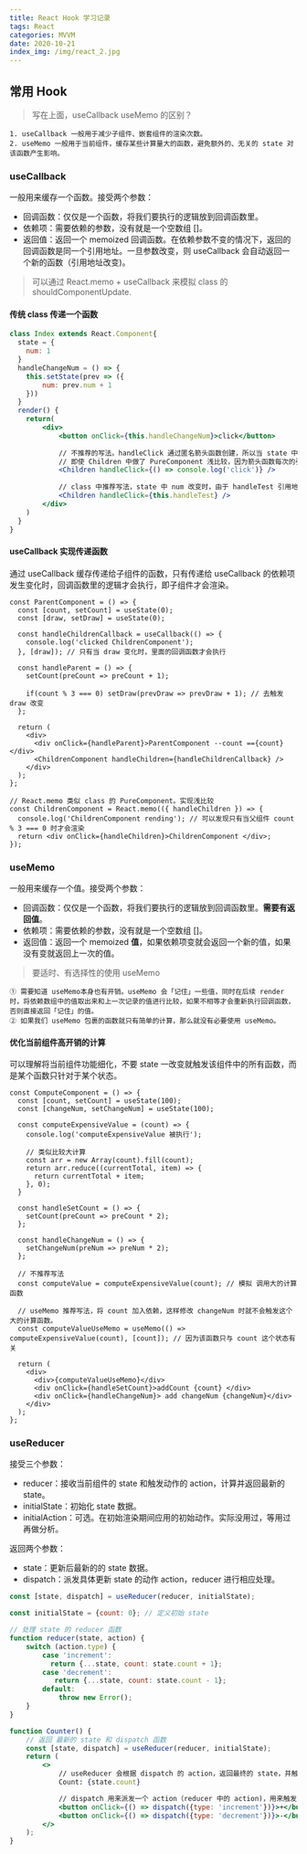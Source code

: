 ```yaml
---
title: React Hook 学习记录
tags: React
categories: MVVM
date: 2020-10-21
index_img: /img/react_2.jpg
---
```


## 常用 Hook

> 写在上面，useCallback useMemo 的区别？

    1. useCallback 一般用于减少子组件、嵌套组件的渲染次数。
    2. useMemo 一般用于当前组件，缓存某些计算量大的函数，避免额外的、无关的 state 对该函数产生影响。

### useCallback
一般用来缓存一个函数。接受两个参数：
- 回调函数：仅仅是一个函数，将我们要执行的逻辑放到回调函数里。
- 依赖项：需要依赖的参数，没有就是一个空数组 []。
- 返回值：返回一个 memoized 回调函数。在依赖参数不变的情况下，返回的回调函数是同一个引用地址。一旦参数改变，则 useCallback 会自动返回一个新的函数（引用地址改变)。

>   可以通过 React.memo + useCallback 来模拟 class 的 shouldComponentUpdate.

#### 传统 class 传递一个函数

```jsx
class Index extends React.Component{    
  state = {
    num: 1
  }  
  handleChangeNum = () => {
    this.setState(prev => ({
        num: prev.num + 1
    }))
  }
  render() {
    return(
        <div>
            <button onClick={this.handleChangeNum}>click</button>
           
            // 不推荐的写法。handleClick 通过匿名箭头函数创建，所以当 state 中的 num 改变时，会导致 Children 再次重新渲染。
            // 即使 Children 中做了 PureComponent 浅比较，因为箭头函数每次的引用地址都不一样。
            <Children handleClick={() => console.log('click')} /> 
           
            // class 中推荐写法，state 中 num 改变时，由于 handleTest 引用地址没变，则子组件不会重新渲染
            <Children handleClick={this.handleTest} /> 
        </div> 
    )    
  }   
}
```

#### useCallback 实现传递函数
通过 useCallback 缓存传递给子组件的函数，只有传递给 useCallback 的依赖项发生变化时，回调函数里的逻辑才会执行，即子组件才会渲染。

```
const ParentComponent = () => {
  const [count, setCount] = useState(0);
  const [draw, setDraw] = useState(0);
  
  const handleChildrenCallback = useCallback(() => {
    console.log('clicked ChildrenComponent');
  }, [draw]); // 只有当 draw 变化时，里面的回调函数才会执行

  const handleParent = () => {
    setCount(preCount => preCount + 1);
    
    if(count % 3 === 0) setDraw(prevDraw => prevDraw + 1); // 去触发 draw 改变
  };

  return (
    <div>
      <div onClick={handleParent}>ParentComponent --count =={count} </div>
      <ChildrenComponent handleChildren={handleChildrenCallback} />
    </div>
  );
};

// React.memo 类似 class 的 PureComponent。实现浅比较
const ChildrenComponent = React.memo(({ handleChildren }) => {
  console.log('ChildrenComponent rending'); // 可以发现只有当父组件 count % 3 === 0 时才会渲染
  return <div onClick={handleChildren}>ChildrenComponent </div>;
});
```

### useMemo
一般用来缓存一个值。接受两个参数：
- 回调函数：仅仅是一个函数，将我们要执行的逻辑放到回调函数里。**需要有返回值**。
- 依赖项：需要依赖的参数，没有就是一个空数组 []。
- 返回值：返回一个 memoized **值**，如果依赖项变就会返回一个新的值，如果没有变就返回上一次的值。

>   要适时、有选择性的使用 useMemo

    ① 需要知道 useMemo本身也有开销。useMemo 会「记住」一些值，同时在后续 render 时，将依赖数组中的值取出来和上一次记录的值进行比较，如果不相等才会重新执行回调函数，否则直接返回「记住」的值。
    ② 如果我们 useMemo 包裹的函数就只有简单的计算，那么就没有必要使用 useMemo。

#### 优化当前组件高开销的计算
可以理解将当前组件功能细化，不要 state 一改变就触发该组件中的所有函数，而是某个函数只针对于某个状态。

```
const ComputeComponent = () => {
  const [count, setCount] = useState(100);
  const [changeNum, setChangeNum] = useState(100);

  const computeExpensiveValue = (count) => {
    console.log('computeExpensiveValue 被执行');

    // 类似比较大计算
    const arr = new Array(count).fill(count);
    return arr.reduce((currentTotal, item) => {
      return currentTotal + item;
    }, 0);
  }

  const handleSetCount = () => {
    setCount(preCount => preCount * 2);
  };

  const handleChangeNum = () => {
    setChangeNum(preNum => preNum * 2);
  };

  // 不推荐写法  
  const computeValue = computeExpensiveValue(count); // 模拟 调用大的计算函数

  // useMemo 推荐写法，将 count 加入依赖，这样修改 changeNum 时就不会触发这个大的计算函数。
  const computeValueUseMemo = useMemo(() => computeExpensiveValue(count), [count]); // 因为该函数只与 count 这个状态有关

  return (
    <div>
      <div>{computeValueUseMemo}</div>
      <div onClick={handleSetCount}>addCount {count} </div>
      <div onClick={handleChangeNum}> add changeNum {changeNum}</div>
    </div>
  );
};
```

### useReducer
接受三个参数：
- reducer：接收当前组件的 state 和触发动作的 action，计算并返回最新的state。
- initialState：初始化 state 数据。
- initialAction：可选。在初始渲染期间应用的初始动作。实际没用过，等用过再做分析。

返回两个参数：
- state：更新后最新的的 state 数据。
- dispatch：派发具体更新 state 的动作 action，reducer 进行相应处理。

```js
const [state, dispatch] = useReducer(reducer, initialState);
```

```jsx
const initialState = {count: 0}; // 定义初始 state

// 处理 state 的 reducer 函数
function reducer(state, action) {
    switch (action.type) {
        case 'increment':
          return {...state, count: state.count + 1};
        case 'decrement':
           return {...state, count: state.count - 1};
        default:
            throw new Error();
    }
}

function Counter() {
    // 返回 最新的 state 和 dispatch 函数
    const [state, dispatch] = useReducer(reducer, initialState);
    return (
        <>
            // useReducer 会根据 dispatch 的 action，返回最终的 state，并触发重新渲染。
            Count: {state.count}

            // dispatch 用来派发一个 action（reducer 中的 action)，用来触发 reducer 函数，更新最新的状态。
            <button onClick={() => dispatch({type: 'increment'})}>+</button>
            <button onClick={() => dispatch({type: 'decrement'})}>-</button>
        </>
    );
}
```
